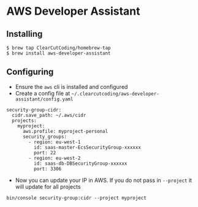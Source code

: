 # AWS Developer Assistant

## Installing

```
$ brew tap ClearCutCoding/homebrew-tap
$ brew install aws-developer-assistant
```

## Configuring

- Ensure the `aws` cli is installed and configured
- Create a config file at `~/.clearcutcoding/aws-developer-assistant/config.yaml`

```
security-group-cidr:
  cidr.save_path: ~/.aws/cidr
  projects:
    myproject:
      aws.profile: myproject-personal
      security_groups:
        - region: eu-west-1
          id: saas-master-EcsSecurityGroup-xxxxxx
          port: 22
        - region: eu-west-2
          id: saas-db-DBSecurityGroup-xxxxxx
          port: 3306
```

- Now you can update your IP in AWS.  If you do not pass in `--project` it will update for all projects

```
bin/console security-group:cidr --project myproject
```
